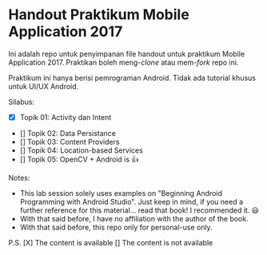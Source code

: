 # Handout Praktikum Mobile Application 2017

Ini adalah repo untuk penyimpanan file handout untuk praktikum Mobile Application 2017. Praktikan boleh meng-_clone_ atau mem-_fork_ repo ini.

Praktikum ini hanya berisi pemrograman Android. Tidak ada tutorial khusus untuk UI/UX Android.

Silabus:
- [X] Topik 01: Activity dan Intent
- [] Topik 02: Data Persistance
- [] Topik 03: Content Providers
- [] Topik 04: Location-based Services
- [] Topik 05: OpenCV + Android is  :thumbsup:

Notes:
- This lab session solely uses examples on "Beginning Android Programming with Android Studio". Just keep in mind, if you need a further reference for this material... read that book! I recommended it. :smiley:
- With that said before, I have no affiliation with the author of the book.
- With that said before, this repo only for personal-use only. 

P.S.
[X] The content is available
[] The content is not available